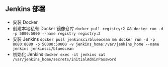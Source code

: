 ## Jenkins 部署

- 安装 Docker
- 创建本地私有 Docker 镜像仓库 `docker pull registry:2 && docker run -d -p 5000:5000 --name registry registry:2`
- 安装 Jenkins `docker pull jenkinsci/blueocean && docker run -d -p 8080:8080 -p 50000:50000 -v jenkins_home:/var/jenkins_home --name jenkins jenkinsci/blueocean`
- 初始化 Jenkins `docker exec -it jenkins cat /var/jenkins_home/secrets/initialAdminPassword`
